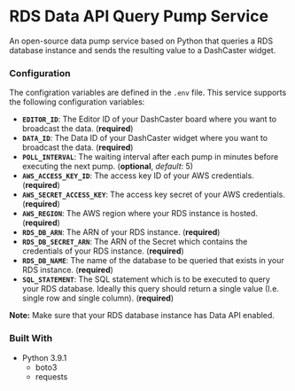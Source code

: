 # RDS Data API Query Pump Service

An open-source data pump service based on Python that queries a RDS database instance and sends the resulting value to a DashCaster widget.


### Configuration

The configration variables are defined in the `.env` file. This service supports the following configuration variables:
* **`EDITOR_ID`**: The Editor ID of your DashCaster board where you want to broadcast the data. (**required**)
* **`DATA_ID`**: The Data ID of your DashCaster widget where you want to broadcast the data. (**required**)
* **`POLL_INTERVAL`**: The waiting interval after each pump in minutes before executing the next pump. (**optional**, *default*: 5)
* **`AWS_ACCESS_KEY_ID`**: The access key ID of your AWS credentials. (**required**)
* **`AWS_SECRET_ACCESS_KEY`**: The access key secret of your AWS credentials. (**required**)
* **`AWS_REGION`**: The AWS region where your RDS instance is hosted. (**required**)
* **`RDS_DB_ARN`**: The ARN of your RDS instance. (**required**)
* **`RDS_DB_SECRET_ARN`**: The ARN of the Secret which contains the credentials of your RDS instance. (**required**)
* **`RDS_DB_NAME`**: The name of the database to be queried that exists in your RDS instance. (**required**)
* **`SQL_STATEMENT`**: The SQL statement which is to be executed to query your RDS database. Ideally this query should return a single value (I.e. single row and single column). (**required**)

**Note:** Make sure that your RDS database instance has Data API enabled.

### Built With

* Python 3.9.1
  * boto3
  * requests
